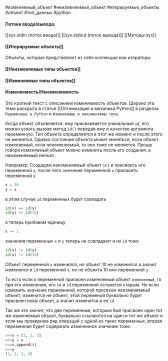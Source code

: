 #изменяемый_объект #неизменяемый_объект #итерируемые_объекты #объект #тип_данных #python 

#### Потоки ввода/вывода:
[[sys.stdin (поток ввода)]]
[[sys.stdout (поток вывода)]]
[[Методы sys]]

#### [[Итерируемые объекты]]
Объекты, которые представляют из себя коллекции или итераторы
#### [[Неизменяемыe типы объектов]]
#### [[Изменяемые типы объектов]]
#### Изменяемость/Неизменяемость
Это краткий текст с описанием изменяемость объектов. Широко эта тема раскрыта в статье [[Оптимизация и механика Python]] в разделах `Переменные в Python` и `Изменяемые и неизменяемы типы`

Когда объект объявляется. ему присваивается уникальный `id`, его можно узнать вызвав метод `id()` передав ему в качестве аргумента переменную. Тип объекта определяется в этот же момент и после этого не меняется. Однако состояние объекта может меняться, если объект изменяемый, если неизменяемый, то оно тоже не меняется. Проще говоря изменяемый объект можно изменить после его создания, а неизменяемый нельзя.

Например:
Создадим неизменяемый объект `int`  и присвоить его переменной `x`, после чего значение переменной `x` присвоить переменной `y`
```python
x = 10
y = x
```
в этом случае `id` переменных будет совпадать
```python
id(x) == id(y)
id(y) == id(10)
```
а теперь прибавим единицу
```python
x += 1
```
значения переменных `x` и `y` теперь не совпадают и  их `id` тоже
```python
id(x) != id(y)
id(x) != id(10)
```
Объект переменной `x` изменился, но объект 10 не изменился а значит изменился и `id` переменной `x`, но не объекта 10 или переменной `y`

То есть если к переменной присвоен изменяемый объект `изменяемый`, то при его изменении, его `id` и `id` переменной останется старым. Но если изменить значение переменной, которой присвоен неизменяемый объект, изменится не объект, этой переменой буквально будет присвоен новы объект, а значит изменится и ее `id`

Так же это значит, что две переменные, которым был присвоен один тот же изменяемый объект, буквально ссылаются на один и тот же объект и если мы провернем ряд операций с одной из таких переменных, вторая переменная будет содержать измененное значение тоже:
```python
>>>x = [1, 2, 3]
>>>y = x
>>>x.append(4)
>>>y
[1, 2, 3, 4]
```